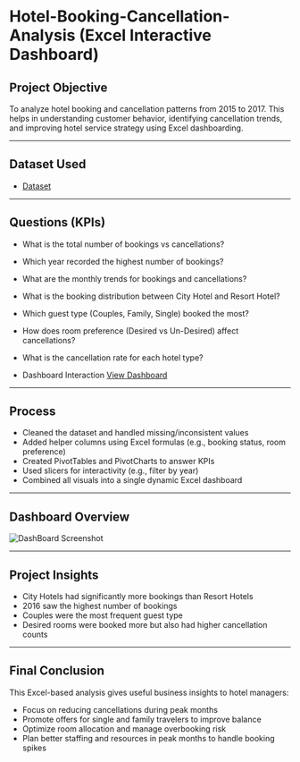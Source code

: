 # Hotel-Booking-Cancellation-Analysis (Excel Interactive Dashboard)

## Project Objective
To analyze hotel booking and cancellation patterns from 2015 to 2017. This helps in understanding customer behavior, identifying cancellation trends, and improving hotel service strategy using Excel dashboarding.

---

## Dataset Used

- <a href="https://github.com/vinayakgupta781/Hotel-Booking-Cancellation-Dashboard/blob/main/Hotel%20Booking%20%26%20Cancellations.xlsx">Dataset</a>

---

##  Questions (KPIs)

- What is the total number of bookings vs cancellations?
- Which year recorded the highest number of bookings?
- What are the monthly trends for bookings and cancellations?
- What is the booking distribution between City Hotel and Resort Hotel?
- Which guest type (Couples, Family, Single) booked the most?
- How does room preference (Desired vs Un-Desired) affect cancellations?
- What is the cancellation rate for each hotel type?

- Dashboard Interaction <a href="https://github.com/vinayakgupta781/Hotel-Booking-Cancellation-Dashboard/blob/main/DashBoard%20Screenshot.png">View Dashboard</a>

---

## Process

- Cleaned the dataset and handled missing/inconsistent values
- Added helper columns using Excel formulas (e.g., booking status, room preference)
- Created PivotTables and PivotCharts to answer KPIs
- Used slicers for interactivity (e.g., filter by year)
- Combined all visuals into a single dynamic Excel dashboard

---

## Dashboard Overview

![DashBoard Screenshot](https://github.com/user-attachments/assets/988f8b7a-1599-4fe3-aa34-34d719709022)

---

## Project Insights

- City Hotels had significantly more bookings than Resort Hotels
- 2016 saw the highest number of bookings
- Couples were the most frequent guest type
- Desired rooms were booked more but also had higher cancellation counts

---

## Final Conclusion

This Excel-based analysis gives useful business insights to hotel managers:
- Focus on reducing cancellations during peak months
- Promote offers for single and family travelers to improve balance
- Optimize room allocation and manage overbooking risk
- Plan better staffing and resources in peak months to handle booking spikes
